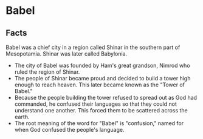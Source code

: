 # Babel

## Facts

Babel was a chief city in a region called Shinar in the southern part of Mesopotamia. Shinar was later called Babylonia.

* The city of Babel was founded by Ham's great grandson, Nimrod who ruled the region of Shinar.
* The people of Shinar became proud and decided to build a tower high enough to reach heaven. This later became known as the "Tower of Babel."
* Because the people building the tower refused to spread out as God had commanded, he confused their languages so that they could not understand one another. This forced them to be scattered across the earth.
* The root meaning of the word for "Babel" is "confusion," named for when God confused the people's language.